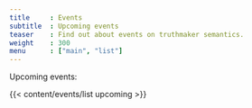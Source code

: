 ```yaml
---
title     : Events
subtitle  : Upcoming events
teaser    : Find out about events on truthmaker semantics.
weight    : 300
menu      : ["main", "list"]
---
```

Upcoming events:

{{< content/events/list upcoming >}}
